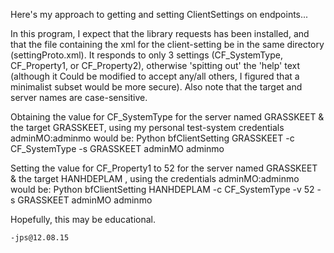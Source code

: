 Here's my approach to getting and setting ClientSettings on endpoints...

In this program, I expect that the library requests has been installed, and that the file containing the xml for the client-setting be in the same directory
(settingProto.xml).  It responds to only 3 settings (CF_SystemType, CF_Property1, or CF_Property2), otherwise 'spitting out' the 'help' text (although it
Could be modified to accept any/all others, I figured that a minimalist subset would be more secure). Also note that the target and server names are case-sensitive.

Obtaining the value for CF_SystemType for the server named GRASSKEET & the target GRASSKEET, using my personal test-system credentials adminMO:adminmo would be:
	Python bfClientSetting GRASSKEET -c CF_SystemType -s GRASSKEET adminMO adminmo

Setting the value for CF_Property1  to 52 for the server named GRASSKEET & the target HANHDEPLAM , using the credentials adminMO:adminmo would be:
	Python bfClientSetting HANHDEPLAM -c CF_SystemType -v 52 -s GRASSKEET adminMO adminmo

Hopefully, this may be educational.

	-jps@12.08.15
